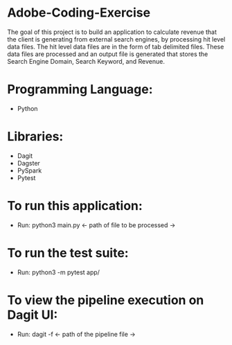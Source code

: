 # Adobe-Coding-Exercise

The goal of this project is to build an application to calculate revenue that the client is generating from external search engines, by processing hit level data files. The hit level data files are in the form of tab delimited files. These data files are processed and an output file is generated that stores the Search Engine Domain, Search Keyword, and Revenue.

# Programming Language:
- Python

# Libraries:
- Dagit
- Dagster
- PySpark
- Pytest

# To run this application:
- Run: python3 main.py <- path of file to be processed -> 
  
# To run the test suite:
- Run: python3 -m pytest app/

# To view the pipeline execution on Dagit UI:
- Run: dagit -f <- path of the pipeline file ->
